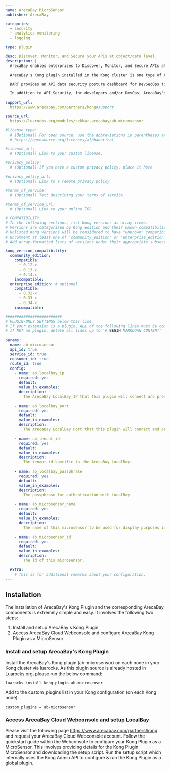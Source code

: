 ```yaml
---
name: ArecaBay MicroSensor
publisher: ArecaBay

categories: 
  - security
  - analytics-monitoring
  - logging

type: plugin

desc: Discover, Monitor, and Secure your APIs at object/data level.
description: |
  ArecaBay enables enterprises to Discover, Monitor, and Secure APIs at object/data level.

  ArecaBay's Kong plugin installed in the Kong cluster is one type of ArecaBay MicroSensors that are light-weight software components built to access real-time API call level data without any modification to the applications or their runtime. They enable ArecaBay’s <b>Dynamic API Risk Trackers (DART)</b> and <b>API DLP</b>: a set of API level trackers and Data Leakage Prevention.

  DART provides an API data security posture dashboard for DevSecOps to continuously discover and monitor APIs across all clouds with zero-impact to apps. DART’s anomaly detection enables API DLP to take policy action against highly targeted data fields and transactions. Please visit this <a href = "https://www.arecabay.com/dart/">link</a> for more details.

  In addition to API Security, for developers and/or DevOps, ArecaBay's Kong plugin can be used to monitor and log application API calls with selective object level data.  

support_url:
  https://www.arecabay.com/partners/kong#support

source_url:
  https://luarocks.org/modules/sekhar-arecabay/ab-microsensor

#license_type:
  # (Optional) For open source, use the abbreviations in parentheses at:
  # https://opensource.org/licenses/alphabetical

#license_url:
  # (Optional) Link to your custom license.

#privacy_policy:
  # (Optional) If you have a custom privacy policy, place it here

#privacy_policy_url:
  # (Optional) Link to a remote privacy policy

#terms_of_service:
  # (Optional) Text describing your terms of service.

#terms_of_service_url:
  # (Optional) Link to your online TOS.

# COMPATIBILITY
# In the following sections, list Kong versions as array items.
# Versions are categorized by Kong edition and their known compatibility.
# Unlisted Kong versions will be considered to have "unknown" compatibility.
# Uncomment at least one of 'community_edition' or 'enterprise_edition'.
# Add array-formatted lists of versions under their appropriate subsection.

kong_version_compatibility: 
  community_edition:
    compatible:
      - 0.12.x
      - 0.13.x
      - 0.14.x
    incompatible:
  enterprise_edition: # optional
    compatible:
      - 0.32-x
      - 0.33-x
      - 0.34-x
    incompatible:

#########################
# PLUGIN-ONLY SETTINGS below this line
# If your extension is a plugin, ALL of the following lines must be completed.
# If NOT an plugin, delete all lines up to '# BEGIN MARKDOWN CONTENT'

params: 
  name: ab-microsensor
  api_id: true
  service_id: true
  consumer_id: true
  route_id: true
  config: 
    - name: ab_localbay_ip
      required: yes
      default: 
      value_in_examples:
      description:
        The ArecaBay LocalBay IP that this plugin will connect and provide API event data.

    - name: ab_localbay_port
      required: yes
      default: 
      value_in_examples:
      description:
        The ArecaBay LocalBay Port that this plugin will connect and provide API event data.

    - name: ab_tenant_id
      required: yes
      default: 
      value_in_examples:
      description:
        The tenant id specific to the ArecaBay LocalBay.

    - name: ab_localbay_passphrase
      required: yes
      default: 
      value_in_examples:
      description:
        The passphrase for authentication with LocalBay.

    - name: ab_microsensor_name
      required: yes
      default: 
      value_in_examples:
      description:
        The name of this microsensor to be used for display purposes in the web console.

    - name: ab_microsensor_id
      required: yes
      default: 
      value_in_examples:
      description:
        The id of this microsensor.

  extra:
    # This is for additional remarks about your configuration.
---
```


## Installation
The installation of ArecaBay's Kong Plugin and the corresponding ArecaBay components is extremely simple and easy. It involves the following two steps:
1. Install and setup ArecaBay's Kong Plugin
2. Access ArecaBay Cloud Webconsole and configure ArecaBay Kong Plugin as a MicroSensor

### Install and setup ArecaBay's Kong Plugin
Install the ArecaBay's Kong plugin (ab-microsensor) on each node in your Kong cluster via luarocks. As this plugin source is already hosted in Luarocks.org, please run the below command:

```
luarocks install kong-plugin-ab-microsensor
```

Add to the custom_plugins list in your Kong configuration (on each Kong node):

```
custom_plugins = ab-microsensor
```

### Access ArecaBay Cloud Webconsole and setup LocalBay
Please visit the following page <a href = "https://www.arecabay.com/partners/kong">https://www.arecabay.com/partners/kong</a> and request your ArecaBay Cloud Webconsole account. Follow the quickstart guide within the Webconsole to configure your Kong Plugin as a MicroSensor. This involves providing details for the Kong Plugin MicroSensor and downloading the setup script. Run the setup script which internally uses the Kong Admin API to configure & run the Kong Plugin as a global plugin.  

